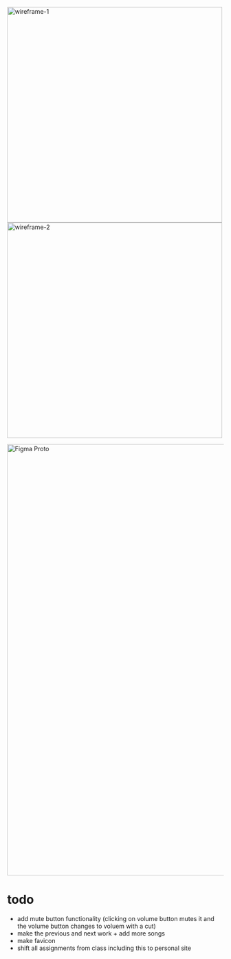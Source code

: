 <p float="left">
<img src="https://i.imgur.com/38ER7qa.jpg" width="500" alt="wireframe-1"/>
<img src="https://i.imgur.com/3F9BLYe.jpg" width="500" alt="wireframe-2"/>
</p>
<img src="https://i.gyazo.com/3cc413a42256cbc4381ade13230447f3.gif" alt="Figma Proto" width="1000"/>

# todo
- add mute button functionality (clicking on volume button mutes it and the volume button changes to voluem with a cut)
- make the previous and next work + add more songs
- make favicon
- shift all assignments from class including this to personal site
